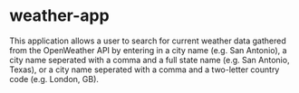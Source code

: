 # weather-app

This application allows a user to search for current weather data gathered from the OpenWeather API by entering in a city name (e.g. San Antonio), a city name seperated with a comma and a full state name (e.g. San Antonio, Texas), or a city name seperated with a comma and a two-letter country code (e.g. London, GB).
